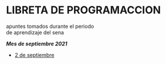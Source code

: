 # LIBRETA DE PROGRAMACCION<br>

apuntes tomados durante el periodo<br>
de aprendizaje del sena


***Mes de septiembre 2021***

- [2 de septiembre](septiembre-2-2021/readme.md)
